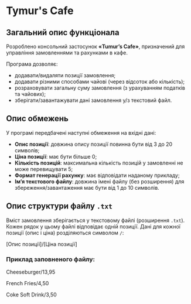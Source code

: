 # Tymur's Cafe

## Загальний опис функціонала

Розроблено консольний застосунок **«Tumur’s Cafe»**, призначений для управління замовленнями та рахунками в кафе.  

Програма дозволяє:
- додавати/видаляти позиції замовлення;
- додавати різними способами чайові (через відсоток або кількість);
- розраховувати загальну суму замовлення (з урахуванням податків та чайових);
- зберігати/завантажувати дані замовлення у/з текстовий файл.

## Опис обмежень

У програмі передбачені наступні обмеження на вхідні дані:

- **Опис позиції**: довжина опису позиції повинна бути від 3 до 20 символів;
- **Ціна позиції**: має бути більше 0;
- **Кількість позицій**: максимальна кількість позицій у замовленні не може перевищувати 5;
- **Формат генерації рахунку**: має відповідати наданому прикладу;
- **Ім’я текстового файлу**: довжина імені файлу (без розширення) для збереження/завантаження має бути від 1 до 10 символів.

## Опис структури файлу `.txt`

Вміст замовлення зберігається у текстовому файлі (розширення `.txt`).  
Кожен рядок у цьому файлі відповідає одній позиції. Дані для кожної позиції (опис і ціна) розділяються символом `/`:

[Опис позиції]/[Ціна позиції]

### Приклад заповненого файлу:

Cheeseburger/13,95

French Fries/4,50

Coke Soft Drink/3,50
